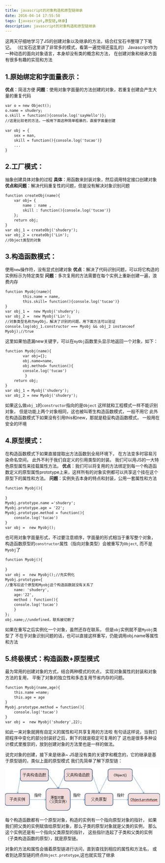 ```yaml
---
title: javascript的对象构造和原型链继承
date: 2016-04-14 17:55:58
tags: [javascript,原型链,继承]
description: javascript的对象构造和原型链继承
---
```

这两天仔细地学习了JS的创建对象以及继承的方法，结合红宝石书整理了下笔记。
（红宝石这里讲了非常多的模式，看第一遍觉得还蛮乱的）
Javascript作为一种动态的面向对象语言，本身却没有类的概念和方法，
在创建对象和继承方面有很多有趣的实现和方法
<!--more-->
## 1.原始绑定和字面量表示：
**优点**：简洁方便
**问题**：使用对象字面量的方法创建的对象，若重复创建会产生大量的重复代码
```
var o = new Object();
o.name = shudery;
o.skill = function(){console.log('sayHello')};
//这是比较老的方法，一般用下面这种简单粗暴的，直接字面量创建

var obj = {
    sex = man,
    skill = function(){console.log('tucao')} 
    ...
}
```
## 2.工厂模式：
抽象创建具体对象的过程
**具体**：用函数来封装对象，然后调用特定接口创建对象
**优点和问题**：解决代码重复性的问题，但是没有解决对象识别问题
```
function createObj(name){
    var obj= {
        name : name ,
        skill : function(){console.log('tucao')}
    };
    return obj;
}
var obj_1 = createObj('shudery');
var obj_2 = createObj('Lin'); 
//Object类型的对象
```
## 3.构造函数模式：
使用`new`操作符，没有显式创建对象
**优点**：解决了代码识别问题，可以将它构造的实例标示为特定类型
**问题**：多次复用的方法需要在每个实例上重新创建一遍，浪费内存
```
function Myobj(name){
        this.name = name,
        this.skill= function(){console.log('tucao')}   
}
var obj_1 =  new Myobj('shudery');
var obj_2 =  new Myobj('Lin');
//对象类型名称为myObj，解决了识别的问题，用下面方法可以验证
console.log(obj_1.constructor === Myobj && obj_2 instanceof Myobj);//true
```
这里如果怕遗漏new关键字，可以在`myObj`函数里头显示地返回一个对象，如下：
```
function Myobj(name){
        var obj={};
        obj.name=name,
        obj.method= function(){
        console.log('tucao')
         }
    return obj;
}
var obj_1 = Myobj('shudery');
var obj_2 = new Myobj('shudery');
```
如果这么做`obj_1`的`constructor`指向的是`Object`
这样就和工程模式一样不能识别对象，
但是功能上两个对象相同，这也被叫寄生构造函数模式，一般不用它
此外在构造函数模式下如果没有引用this和new，那就是稳妥构造函数模式，
一般用在安全的环境

## 4.原型模式：
在构造函数模式下如果直接提取出方法函数到全局环境下，
在方法变多时容易污染命名空间，
此外不利于我们自定义的引用类型的封装。
我们可以用JS的一大特色原型属性来挂载属性方法。
**优点**：我们可以将复用的方法绑定到每一个构造函数定义的原型属性prototype上来，这样所有的对象实例都可以共享这个挂在这个原型下的属性和方法。
**问题**：实例失去本身的特点和封装，公用一套属性和方法
```
function Myobj(){
       
}
Myobj.prototype.name ='shudery';
Myobj.prototype.age = '22';
Myobj.prototype.method = function(){
    console.log('tucao')
}
var obj =  new Myobj();
```
也可用对象字面量形式，不过要注意顺序，字面量的形式相当于重写整个对象，
构造函数原型的`constructor`属性（指向对象类型）会被重写为`Object`,
而不是`Myobj`了
```
function Myobj(){
       
}
var obj =  new Myobj();//先实例化
Myobj.prototype={
//重写后这个原型和Myobj这个构造函数就没有关系了
    name: 'shudery',
    age:'22',
    method : function(){
    console.log('tucao')
    }
};
obj.name;//undefined，联系被切断了
```
如果在重写之后实例化一个对象，虽然还存在联系，
但是`obj`实例就不是`Myobj`类型了
不在乎对象识别问题的话，也可以直接这样重写，仍能调用obj.name等属性和方法

## 5.终极模式：构造函数+原型模式
 最为常用的创建对象的方式，结合两种模式的优点，
 实现对象属性的封装和对象方法的复用，
平衡了对象的独立性和多态复用节省内存的问题。
```
function Myobj(name,age){
    this.name =name;
    this.age = age
}
Myobj.prototype.method = function(){
    console.log('tucao')
}
var obj =  new Myobj('shudery',22);
```
如此一来对象就拥有自定义的属性和可共享复用的方法啦
有句话这样说，当我们把程序中变化的部分封装好之后，剩下的就是稳定可复用的了
这也是很多多种设计模式里推崇的，放到创建对象的方法里也是一样的做法。

说完对象的创建，接下来是继承~
JS是没有类的关键字和概念的，它的继承是基于原型链的，类似上面的原型模式
我们先简单了解下原型链：

![](https://raw.githubusercontent.com/shudery/public/master/clipboard.png)

每个构造函数都有一个原型对象，构造的实例有一个指向原型对象的指针，
如果我们把父类的实例赋值给原型对象，那么子类的原型对象就是父类的实例， 
那么这个实例还是有一个指向父类原型的指针，
这些指针连起了子类和父类的实例（子类构造函数的原型），就是原型链。

对象的方法和属性会循着原型链进行访问，直到查找到相应的属性和方法名，
或者到达原型链的终点`Object.prototype`,这也就实现了继承










